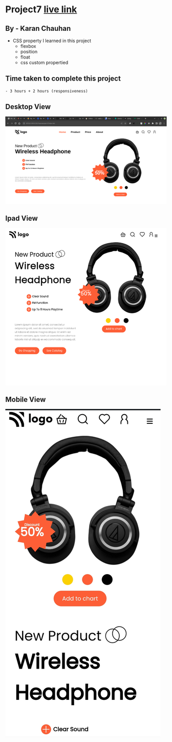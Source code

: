 # Project7 [live link](https://css-projects-07.netlify.app/)

## By - Karan Chauhan

- CSS property I learned in this project
    - flexbox
    - position
    - float
    - css custom propertied
## Time taken to complete this project
    - 3 hours + 2 hours (responsiveness)

## Desktop View 

![image](project7.png)

## Ipad View

![ipad](project07-tab.jpg)

## Mobile View

![mobile](project07-mobile.jpg)